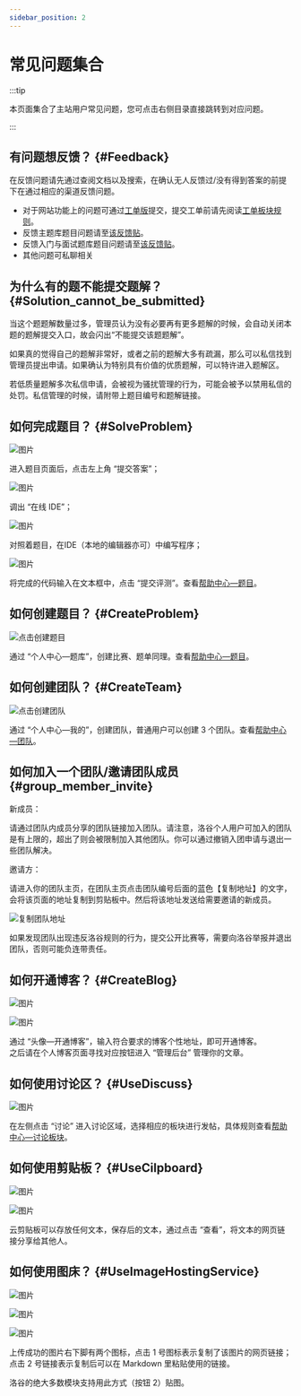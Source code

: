 ```yaml
---
sidebar_position: 2
---
```

# 常见问题集合

:::tip

本页面集合了主站用户常见问题，您可点击右侧目录直接跳转到对应问题。

:::

## 有问题想反馈？ {#Feedback}

在反馈问题请先通过查阅文档以及搜索，在确认无人反馈过/没有得到答案的前提下在通过相应的渠道反馈问题。

- 对于网站功能上的问题可通过[工单版](https://www.luogu.com.cn/discuss/lists?forumname=service)提交，提交工单前请先阅读[工单板块规则](https://www.luogu.com.cn/discuss/show?postid=9779)。
- 反馈主题库题目问题请至[该反馈贴](https://www.luogu.com.cn/discuss/show?postid=566566)。
- 反馈入门与面试题库题目问题请至[该反馈贴](https://www.luogu.com.cn/discuss/show?postid=325040)。
- 其他问题可私聊相关

## 为什么有的题不能提交题解？ {#Solution_cannot_be_submitted}

当这个题题解数量过多，管理员认为没有必要再有更多题解的时候，会自动关闭本题的题解提交入口，故会闪出“不能提交该题题解”。

如果真的觉得自己的题解非常好，或者之前的题解大多有疏漏，那么可以私信找到管理员提出申请。如果确认为特别具有价值的优质题解，可以特许进入题解区。

若低质量题解多次私信申请，会被视为骚扰管理的行为，可能会被予以禁用私信的处罚。私信管理的时候，请附带上题目编号和题解链接。

## 如何完成题目？ {#SolveProblem}

![图片](_image/i34b1.png)

进入题目页面后，点击左上角 “提交答案”；

![图片](_image/9lhmg.png)

调出 “在线 IDE”；

![图片](_image/753t3.png)

对照着题目，在IDE（本地的编辑器亦可）中编写程序；

![图片](_image/z8xdl.png)

将完成的代码输入在文本框中，点击 “提交评测”。查看[帮助中心—题目](https://www.luogu.com.cn/blog/luogu/luogu-help)。

## 如何创建题目？ {#CreateProblem}

![点击创建题目](_image/x4r2o.jpg)

通过 “个人中心—题库”，创建比赛、题单同理。查看[帮助中心—题目](https://www.luogu.com.cn/blog/luogu/luogu-help)。

## 如何创建团队？ {#CreateTeam}

![点击创建团队](_image/7s2rf.jpg)

通过 “个人中心—我的”，创建团队，普通用户可以创建 3 个团队。查看[帮助中心—团队](https://www.luogu.com.cn/blog/luogu/luogu-help)。

## 如何加入一个团队/邀请团队成员 {#group_member_invite}

新成员：  

请通过团队内成员分享的团队链接加入团队。请注意，洛谷个人用户可加入的团队是有上限的，超出了则会被限制加入其他团队。你可以通过撤销入团申请与退出一些团队解决。

邀请方：  

请进入你的团队主页，在团队主页点击团队编号后面的蓝色【复制地址】的文字，会将该页面的地址复制到剪贴板中。然后将该地址发送给需要邀请的新成员。

![复制团队地址](_image/pt-member-review-9972470.png)

如果发现团队出现违反洛谷规则的行为，提交公开比赛等，需要向洛谷举报并退出团队，否则可能负连带责任。

## 如何开通博客？ {#CreateBlog}

![图片](_image/c3eah.png)

![图片](_image/8v1gi.png)

通过 “头像—开通博客”，输入符合要求的博客个性地址，即可开通博客。  
之后请在个人博客页面寻找对应按钮进入 “管理后台” 管理你的文章。

## 如何使用讨论区？ {#UseDiscuss}

![图片](_image/iv70n.png)

在左侧点击 “讨论” 进入讨论区域，选择相应的板块进行发帖，具体规则查看[帮助中心—讨论板块](https://www.luogu.com.cn/blog/luogu/luogu-help)。

## 如何使用剪贴板？ {#UseCilpboard}

![图片](_image/qxbyb.png)

![图片](_image/qnf05.png)

云剪贴板可以存放任何文本，保存后的文本，通过点击 “查看”，将文本的网页链接分享给其他人。

## 如何使用图床？ {#UseImageHostingService}

![图片](_image/3mqan.png)

![图片](_image/56uz2.png)

![图片](_image/ugf3a.png)

上传成功的图片右下脚有两个图标，点击 1 号图标表示复制了该图片的网页链接；点击 2 号链接表示复制后可以在 Markdown 里粘贴使用的链接。

洛谷的绝大多数模块支持用此方式（按钮 2）贴图。
